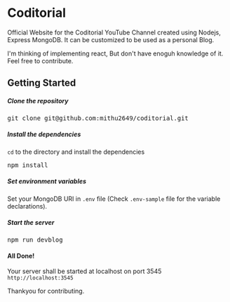 # Coditorial

Official Website for the Coditorial YouTube Channel created using Nodejs, Express MongoDB. It can be customized to be used as a personal Blog.

I'm thinking of implementing react, But don't have enoguh knowledge of it. Feel free to contribute.


## Getting Started

##### Clone the repository

<pre>git clone git@github.com:mithu2649/coditorial.git</pre>

##### Install the dependencies

<code>cd</code> to the directory and install the dependencies

<pre>npm install</pre>

##### Set environment variables

Set your MongoDB URI in <code>.env</code> file (Check <code>.env-sample</code> file for the variable declarations).

##### Start the server

<pre>npm run devblog</pre>

#### All Done!

Your server shall be started at localhost on port 3545
<code>http://localhost:3545</code>

Thankyou for contributing.
